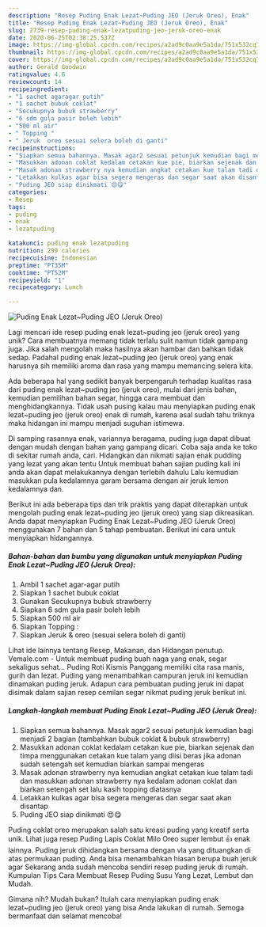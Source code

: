 ```yaml
---
description: "Resep Puding Enak Lezat~Puding JEO (Jeruk Oreo), Enak"
title: "Resep Puding Enak Lezat~Puding JEO (Jeruk Oreo), Enak"
slug: 2739-resep-puding-enak-lezatpuding-jeo-jeruk-oreo-enak
date: 2020-06-25T02:38:25.537Z
image: https://img-global.cpcdn.com/recipes/a2ad9c0aa9e5a1da/751x532cq70/puding-enak-lezatpuding-jeo-jeruk-oreo-foto-resep-utama.jpg
thumbnail: https://img-global.cpcdn.com/recipes/a2ad9c0aa9e5a1da/751x532cq70/puding-enak-lezatpuding-jeo-jeruk-oreo-foto-resep-utama.jpg
cover: https://img-global.cpcdn.com/recipes/a2ad9c0aa9e5a1da/751x532cq70/puding-enak-lezatpuding-jeo-jeruk-oreo-foto-resep-utama.jpg
author: Gerald Goodwin
ratingvalue: 4.6
reviewcount: 14
recipeingredient:
- "1 sachet agaragar putih"
- "1 sachet bubuk coklat"
- "Secukupnya bubuk strawberry"
- "6 sdm gula pasir boleh lebih"
- "500 ml air"
- " Topping "
- " Jeruk  oreo sesuai selera boleh di ganti"
recipeinstructions:
- "Siapkan semua bahannya. Masak agar2 sesuai petunjuk kemudian bagi menjadi 2 bagian (tambahkan bubuk coklat &amp; bubuk strawberry)"
- "Masukkan adonan coklat kedalam cetakan kue pie, biarkan sejenak dan timpa menggunakan cetakan kue talam yang diisi beras jika adonan sudah setengah set kemudian biarkan sampai mengeras"
- "Masak adonan strawberry nya kemudian angkat cetakan kue talam tadi dan masukkan adonan strawberry nya kedalam adonan coklat dan biarkan setengah set lalu kasih topping diatasnya"
- "Letakkan kulkas agar bisa segera mengeras dan segar saat akan disantap"
- "Puding JEO siap dinikmati 😍😋"
categories:
- Resep
tags:
- puding
- enak
- lezatpuding

katakunci: puding enak lezatpuding 
nutrition: 299 calories
recipecuisine: Indonesian
preptime: "PT35M"
cooktime: "PT52M"
recipeyield: "1"
recipecategory: Lunch

---
```



![Puding Enak Lezat~Puding JEO (Jeruk Oreo)](https://img-global.cpcdn.com/recipes/a2ad9c0aa9e5a1da/751x532cq70/puding-enak-lezatpuding-jeo-jeruk-oreo-foto-resep-utama.jpg)

Lagi mencari ide resep puding enak lezat~puding jeo (jeruk oreo) yang unik? Cara membuatnya memang tidak terlalu sulit namun tidak gampang juga. Jika salah mengolah maka hasilnya akan hambar dan bahkan tidak sedap. Padahal puding enak lezat~puding jeo (jeruk oreo) yang enak harusnya sih memiliki aroma dan rasa yang mampu memancing selera kita.

Ada beberapa hal yang sedikit banyak berpengaruh terhadap kualitas rasa dari puding enak lezat~puding jeo (jeruk oreo), mulai dari jenis bahan, kemudian pemilihan bahan segar, hingga cara membuat dan menghidangkannya. Tidak usah pusing kalau mau menyiapkan puding enak lezat~puding jeo (jeruk oreo) enak di rumah, karena asal sudah tahu triknya maka hidangan ini mampu menjadi suguhan istimewa.

Di samping rasannya enak, variannya beragama, puding juga dapat dibuat dengan mudah dengan bahan yang gampang dicari. Coba saja anda ke toko di sekitar rumah anda, cari. Hidangkan dan nikmati sajian enak pudding yang lezat yang akan tentu Untuk membuat bahan sajian puding kali ini anda akan dapat melakukannya dengan terlebih dahulu Lalu kemudian masukkan pula kedalamnya garam bersama dengan air jeruk lemon kedalamnya dan.


Berikut ini ada beberapa tips dan trik praktis yang dapat diterapkan untuk mengolah puding enak lezat~puding jeo (jeruk oreo) yang siap dikreasikan. Anda dapat menyiapkan Puding Enak Lezat~Puding JEO (Jeruk Oreo) menggunakan 7 bahan dan 5 tahap pembuatan. Berikut ini cara untuk menyiapkan hidangannya.

<!--inarticleads1-->

##### Bahan-bahan dan bumbu yang digunakan untuk menyiapkan Puding Enak Lezat~Puding JEO (Jeruk Oreo):

1. Ambil 1 sachet agar-agar putih
1. Siapkan 1 sachet bubuk coklat
1. Gunakan Secukupnya bubuk strawberry
1. Siapkan 6 sdm gula pasir boleh lebih
1. Siapkan 500 ml air
1. Siapkan  Topping :
1. Siapkan  Jeruk &amp; oreo (sesuai selera boleh di ganti)


Lihat ide lainnya tentang Resep, Makanan, dan Hidangan penutup. Vemale.com - Untuk membuat puding buah naga yang enak, segar sekaligus sehat… Puding Roti Kismis Panggang memiliki cita rasa manis, gurih dan lezat. Puding yang menambahkan campuran jeruk ini kemudian dinamakan puding jeruk. Adapun cara pembuatan puding jeruk ini dapat disimak dalam sajian resep cemilan segar nikmat puding jeruk berikut ini. 

<!--inarticleads2-->

##### Langkah-langkah membuat Puding Enak Lezat~Puding JEO (Jeruk Oreo):

1. Siapkan semua bahannya. Masak agar2 sesuai petunjuk kemudian bagi menjadi 2 bagian (tambahkan bubuk coklat &amp; bubuk strawberry)
1. Masukkan adonan coklat kedalam cetakan kue pie, biarkan sejenak dan timpa menggunakan cetakan kue talam yang diisi beras jika adonan sudah setengah set kemudian biarkan sampai mengeras
1. Masak adonan strawberry nya kemudian angkat cetakan kue talam tadi dan masukkan adonan strawberry nya kedalam adonan coklat dan biarkan setengah set lalu kasih topping diatasnya
1. Letakkan kulkas agar bisa segera mengeras dan segar saat akan disantap
1. Puding JEO siap dinikmati 😍😋


Puding coklat oreo merupakan salah satu kreasi puding yang kreatif serta unik. Lihat juga resep Puding Lapis Coklat Milo Oreo super lembut 👍 enak lainnya. Puding jeruk dihidangkan bersama dengan vla yang dituangkan di atas permukaan puding. Anda bisa menambahkan hiasan berupa buah jeruk agar Sekarang anda sudah mencoba sendiri resep puding jeruk di rumah. Kumpulan Tips Cara Membuat Resep Puding Susu Yang Lezat, Lembut dan Mudah. 

Gimana nih? Mudah bukan? Itulah cara menyiapkan puding enak lezat~puding jeo (jeruk oreo) yang bisa Anda lakukan di rumah. Semoga bermanfaat dan selamat mencoba!
